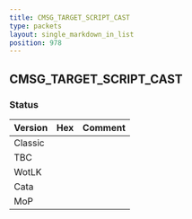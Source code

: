 ```yaml
---
title: CMSG_TARGET_SCRIPT_CAST
type: packets
layout: single_markdown_in_list
position: 978
---
```


## CMSG_TARGET_SCRIPT_CAST

### Status

Version    | Hex        | Comment
---------- | ---------- | ---------- 
Classic    |            |
TBC        |            |
WotLK      |            |
Cata       |            |
MoP        |            |
